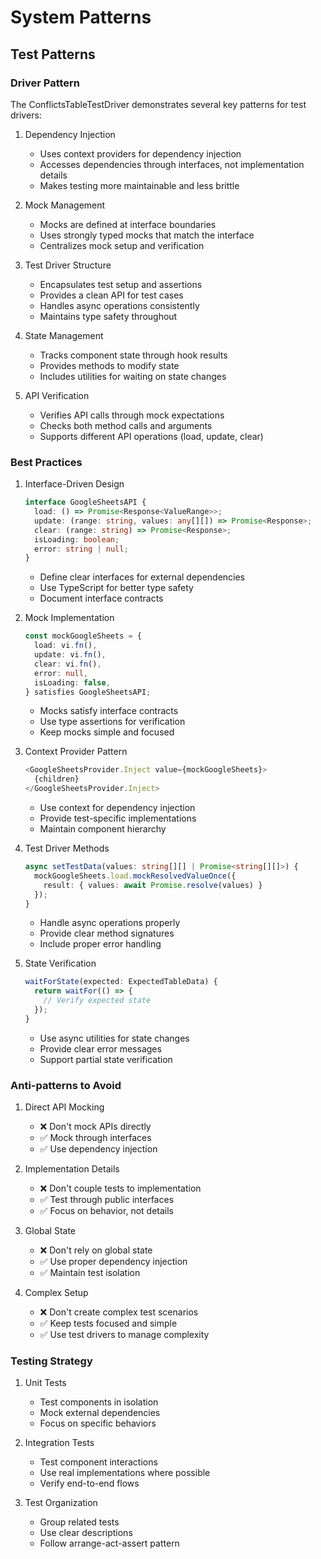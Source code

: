 # System Patterns

## Test Patterns

### Driver Pattern

The ConflictsTableTestDriver demonstrates several key patterns for test drivers:

1. Dependency Injection

   - Uses context providers for dependency injection
   - Accesses dependencies through interfaces, not implementation details
   - Makes testing more maintainable and less brittle

2. Mock Management

   - Mocks are defined at interface boundaries
   - Uses strongly typed mocks that match the interface
   - Centralizes mock setup and verification

3. Test Driver Structure

   - Encapsulates test setup and assertions
   - Provides a clean API for test cases
   - Handles async operations consistently
   - Maintains type safety throughout

4. State Management

   - Tracks component state through hook results
   - Provides methods to modify state
   - Includes utilities for waiting on state changes

5. API Verification
   - Verifies API calls through mock expectations
   - Checks both method calls and arguments
   - Supports different API operations (load, update, clear)

### Best Practices

1. Interface-Driven Design

   ```typescript
   interface GoogleSheetsAPI {
     load: () => Promise<Response<ValueRange>>;
     update: (range: string, values: any[][]) => Promise<Response>;
     clear: (range: string) => Promise<Response>;
     isLoading: boolean;
     error: string | null;
   }
   ```

   - Define clear interfaces for external dependencies
   - Use TypeScript for better type safety
   - Document interface contracts

2. Mock Implementation

   ```typescript
   const mockGoogleSheets = {
     load: vi.fn(),
     update: vi.fn(),
     clear: vi.fn(),
     error: null,
     isLoading: false,
   } satisfies GoogleSheetsAPI;
   ```

   - Mocks satisfy interface contracts
   - Use type assertions for verification
   - Keep mocks simple and focused

3. Context Provider Pattern

   ```typescript
   <GoogleSheetsProvider.Inject value={mockGoogleSheets}>
     {children}
   </GoogleSheetsProvider.Inject>
   ```

   - Use context for dependency injection
   - Provide test-specific implementations
   - Maintain component hierarchy

4. Test Driver Methods

   ```typescript
   async setTestData(values: string[][] | Promise<string[][]>) {
     mockGoogleSheets.load.mockResolvedValueOnce({
       result: { values: await Promise.resolve(values) }
     });
   }
   ```

   - Handle async operations properly
   - Provide clear method signatures
   - Include proper error handling

5. State Verification
   ```typescript
   waitForState(expected: ExpectedTableData) {
     return waitFor(() => {
       // Verify expected state
     });
   }
   ```
   - Use async utilities for state changes
   - Provide clear error messages
   - Support partial state verification

### Anti-patterns to Avoid

1. Direct API Mocking

   - ❌ Don't mock APIs directly
   - ✅ Mock through interfaces
   - ✅ Use dependency injection

2. Implementation Details

   - ❌ Don't couple tests to implementation
   - ✅ Test through public interfaces
   - ✅ Focus on behavior, not details

3. Global State

   - ❌ Don't rely on global state
   - ✅ Use proper dependency injection
   - ✅ Maintain test isolation

4. Complex Setup
   - ❌ Don't create complex test scenarios
   - ✅ Keep tests focused and simple
   - ✅ Use test drivers to manage complexity

### Testing Strategy

1. Unit Tests

   - Test components in isolation
   - Mock external dependencies
   - Focus on specific behaviors

2. Integration Tests

   - Test component interactions
   - Use real implementations where possible
   - Verify end-to-end flows

3. Test Organization
   - Group related tests
   - Use clear descriptions
   - Follow arrange-act-assert pattern
